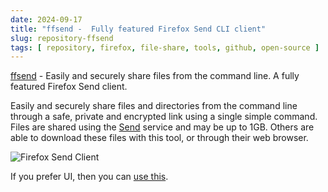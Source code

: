 ```yaml
---
date: 2024-09-17
title: "ffsend -  Fully featured Firefox Send CLI client"
slug: repository-ffsend
tags: [ repository, firefox, file-share, tools, github, open-source ]
---
```




[ffsend][1] - Easily and securely share files from the command line. A fully featured Firefox Send client.

Easily and securely share files and directories from the command line through a safe, private and encrypted link using a single simple command. Files are shared using the [Send][2] service and may be up to 1GB. Others are able to download these files with this tool, or through their web browser.

![Firefox Send Client][3]

If you prefer UI, then you can [use this][4].



  [1]: https://github.com/timvisee/ffsend
  [2]: https://github.com/timvisee/send
  [3]: https://camo.githubusercontent.com/f70f3c994efc25bce1406ea90e7664c8a281d0b145938bd200df3331ab9a9c70/68747470733a2f2f63646e2e7261776769742e636f6d2f74696d76697365652f666673656e642f36653865663535622f7265732f64656d6f2e737667
  [4]: https://send.vis.ee/
